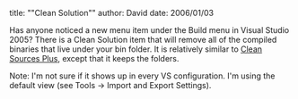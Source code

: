 
title: "\"Clean Solution\""
author: David
date: 2006/01/03

Has anyone noticed a new menu item under the Build menu in Visual Studio 2005? There is a Clean Solution item that will remove all of the compiled binaries that live under your bin folder. It is relatively similar to [Clean Sources Plus](http://www.codinghorror.com/blog/archives/000368.html), except that it keeps the folders.

Note: I'm not sure if it shows up in every VS configuration. I'm using the default view (see Tools -&gt; Import and Export Settings).
